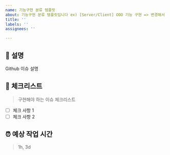 ```yaml
---
name: 기능구현 분류 템플릿
about: 기능구현 분류 템플릿입니다 ex) [Server/Client] OOO 기능 구현 => 변경해서 작성
title: ''
labels: ''
assignees: ''

---
```


## 💁 설명

Github 이슈 설명

## 📑 체크리스트
> 구현해야 하는 이슈 체크리스트

- [ ] 체크 사항 1
- [ ] 체크 사항 2

## ⏰ 예상 작업 시간
> 1h, 3d
